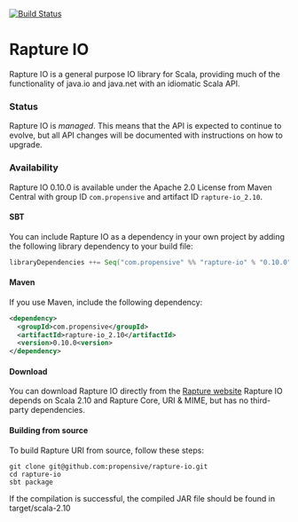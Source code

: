 [![Build Status](https://travis-ci.org/propensive/rapture-io.png?branch=scala-2.10)](https://travis-ci.org/propensive/rapture-io)

# Rapture IO

Rapture IO is a general purpose IO library for Scala, providing much of the functionality of java.io and java.net with an idiomatic Scala API.

### Status

Rapture IO is *managed*. This means that the API is expected to continue to evolve, but all API changes will be documented with instructions on how to upgrade.

### Availability

Rapture IO 0.10.0 is available under the Apache 2.0 License from Maven Central with group ID `com.propensive` and artifact ID `rapture-io_2.10`.

#### SBT

You can include Rapture IO as a dependency in your own project by adding the following library dependency to your build file:

```scala
libraryDependencies ++= Seq("com.propensive" %% "rapture-io" % "0.10.0")
```

#### Maven

If you use Maven, include the following dependency:

```xml
<dependency>
  <groupId>com.propensive</groupId>
  <artifactId>rapture-io_2.10</artifactId>
  <version>0.10.0<version>
</dependency>
```

#### Download

You can download Rapture IO directly from the [Rapture website](http://rapture.io/)
Rapture IO depends on Scala 2.10 and Rapture Core, URI & MIME, but has no third-party dependencies.

#### Building from source

To build Rapture URI from source, follow these steps:

```
git clone git@github.com:propensive/rapture-io.git
cd rapture-io
sbt package
```

If the compilation is successful, the compiled JAR file should be found in target/scala-2.10

